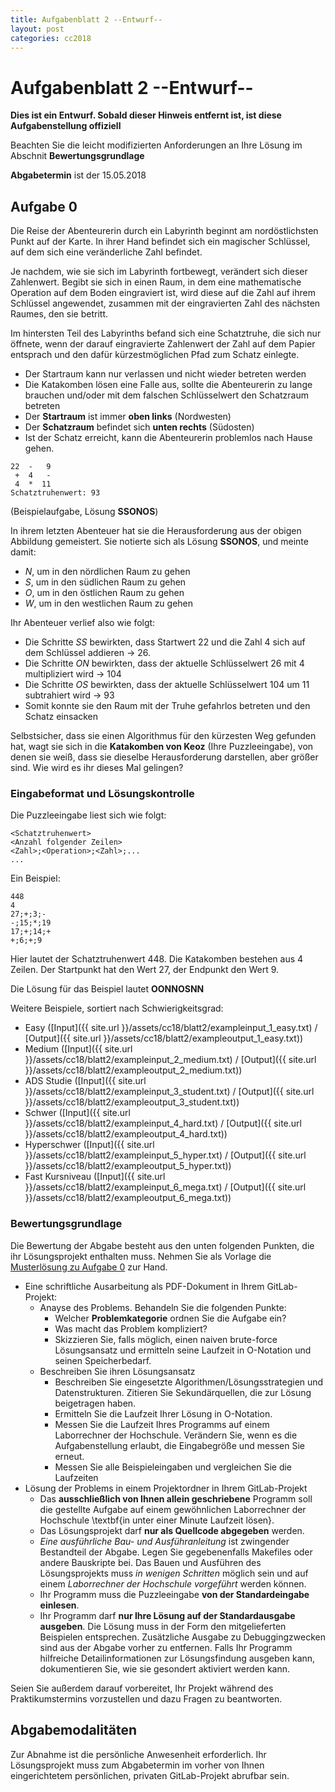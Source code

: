 ```yaml
---
title: Aufgabenblatt 2 --Entwurf--
layout: post
categories: cc2018
---
```


# Aufgabenblatt 2 **--Entwurf--**

**Dies ist ein Entwurf. Sobald dieser Hinweis entfernt ist, ist diese Aufgabenstellung offiziell**

Beachten Sie die leicht modifizierten Anforderungen an Ihre Lösung im Abschnit **Bewertungsgrundlage** 

**Abgabetermin** ist der 15.05.2018

## Aufgabe 0

Die Reise der Abenteurerin durch ein Labyrinth beginnt am nordöstlichsten 
Punkt auf der Karte.  In ihrer Hand befindet sich ein magischer Schlüssel, 
auf dem sich eine veränderliche Zahl befindet.

Je nachdem, wie sie sich im Labyrinth fortbewegt, verändert sich dieser 
Zahlenwert. Begibt sie sich in einen Raum, in dem eine mathematische 
Operation auf dem Boden eingraviert ist, wird diese auf die Zahl auf 
ihrem Schlüssel angewendet, zusammen mit der eingravierten Zahl des 
nächsten Raumes, den sie betritt.

Im hintersten Teil des Labyrinths befand sich eine Schatztruhe, die sich 
nur öffnete, wenn der darauf eingravierte Zahlenwert der Zahl auf dem Papier 
entsprach und den dafür kürzestmöglichen Pfad zum Schatz einlegte. 

* Der Startraum kann nur verlassen und nicht wieder betreten werden
* Die Katakomben lösen eine Falle aus, sollte die Abenteurerin zu lange brauchen
und/oder mit dem falschen Schlüsselwert den Schatzraum betreten 
* Der **Startraum** ist immer **oben links** (Nordwesten)
* Der **Schatzraum** befindet sich **unten rechts** (Südosten)
* Ist der Schatz erreicht, kann die Abenteurerin problemlos nach Hause gehen.

```
22  -   9
 +  4   -
 4  *  11
Schatztruhenwert: 93
```
(Beispielaufgabe, Lösung **SSONOS**)


In ihrem letzten Abenteuer hat sie die Herausforderung aus der obigen Abbildung 
gemeistert. Sie notierte sich als Lösung **SSONOS**, und meinte damit:

* *N*, um in den nördlichen Raum zu gehen
* *S*, um in den südlichen Raum zu gehen
* *O*, um in den östlichen Raum zu gehen
* *W*, um in den westlichen Raum zu gehen

Ihr Abenteuer verlief also wie folgt:

* Die Schritte *SS* bewirkten, dass Startwert 22 und die Zahl 4 sich auf dem Schlüssel addieren -> 26.
* Die Schritte *ON* bewirkten, dass der aktuelle Schlüsselwert 26 mit 4 multipliziert wird -> 104
* Die Schritte *OS* bewirkten, dass der aktuelle Schlüsselwert 104 um 11 subtrahiert wird -> 93
* Somit konnte sie den Raum mit der Truhe gefahrlos betreten und den Schatz einsacken 

Selbstsicher, dass sie einen Algorithmus für den kürzesten Weg gefunden hat, 
wagt sie sich in die **Katakomben von Keoz** (Ihre Puzzleeingabe), von denen sie weiß, 
dass sie dieselbe Herausforderung darstellen, aber größer sind. Wie wird es ihr dieses Mal gelingen? 

### Eingabeformat und Lösungskontrolle
Die Puzzleeingabe liest sich wie folgt:

```
<Schatztruhenwert>
<Anzahl folgender Zeilen>
<Zahl>;<Operation>;<Zahl>;...
...
```
Ein Beispiel:
```
448
4
27;+;3;-
-;15;*;19
17;+;14;+
+;6;+;9
```
Hier lautet der Schatztruhenwert 448. Die Katakomben bestehen aus 4 Zeilen.
Der Startpunkt hat den Wert 27, der Endpunkt den Wert 9.

Die Lösung für das Beispiel lautet **OONNOSNN**

Weitere Beispiele, sortiert nach Schwierigkeitsgrad:

* Easy ([Input]({{ site.url }}/assets/cc18/blatt2/exampleinput_1_easy.txt) / [Output]({{ site.url }}/assets/cc18/blatt2/exampleoutput_1_easy.txt))
* Medium ([Input]({{ site.url }}/assets/cc18/blatt2/exampleinput_2_medium.txt) / [Output]({{ site.url }}/assets/cc18/blatt2/exampleoutput_2_medium.txt))
* ADS Studie ([Input]({{ site.url }}/assets/cc18/blatt2/exampleinput_3_student.txt) / [Output]({{ site.url }}/assets/cc18/blatt2/exampleoutput_3_student.txt))
* Schwer ([Input]({{ site.url }}/assets/cc18/blatt2/exampleinput_4_hard.txt) / [Output]({{ site.url }}/assets/cc18/blatt2/exampleoutput_4_hard.txt))
* Hyperschwer ([Input]({{ site.url }}/assets/cc18/blatt2/exampleinput_5_hyper.txt) / [Output]({{ site.url }}/assets/cc18/blatt2/exampleoutput_5_hyper.txt))
* Fast Kursniveau ([Input]({{ site.url }}/assets/cc18/blatt2/exampleinput_6_mega.txt) / [Output]({{ site.url }}/assets/cc18/blatt2/exampleoutput_6_mega.txt))



### Bewertungsgrundlage
Die Bewertung der Abgabe besteht aus den unten folgenden Punkten, die ihr Lösungsprojekt enthalten muss.
Nehmen Sie als Vorlage die [Musterlösung zu Aufgabe 0](2018-04-13-cc18-aufgabe0-loesung.md) zur Hand.

* Eine schriftliche Ausarbeitung als PDF-Dokument in Ihrem GitLab-Projekt:
  * Anayse des Problems. Behandeln Sie die folgenden Punkte:
    * Welcher **Problemkategorie** ordnen Sie die Aufgabe ein?
    * Was macht das Problem kompliziert?
    * Skizzieren Sie, falls möglich, einen naiven brute-force Lösungsansatz und 
      ermitteln seine Laufzeit in O-Notation und seinen Speicherbedarf.
  * Beschreiben Sie ihren Lösungsansatz
    * Beschreiben Sie eingesetzte Algorithmen/Lösungsstrategien und Datenstrukturen. 
      Zitieren Sie Sekundärquellen, die zur Lösung beigetragen haben.
    * Ermitteln Sie die Laufzeit Ihrer Lösung in O-Notation.
    * Messen Sie die Laufzeit Ihres Programms auf einem Laborrechner der Hochschule. 
      Verändern Sie, wenn es die Aufgabenstellung erlaubt, die Eingabegröße und
      messen Sie erneut.
    * Messen Sie alle Beispieleingaben und vergleichen Sie die Laufzeiten
* Lösung der Problems in einem Projektordner in Ihrem GitLab-Projekt
  * Das **ausschließlich von Ihnen allein geschriebene** Programm soll die gestellte Aufgabe auf einem gewöhnlichen Laborrechner der Hochschule \textbf{in unter einer Minute Laufzeit lösen}.
  * Das Lösungsprojekt darf **nur als Quellcode abgegeben** werden. 
  * *Eine ausführliche Bau- und Ausführanleitung* ist zwingender Bestandteil der Abgabe. 
     Legen Sie gegebenenfalls Makefiles oder andere Bauskripte bei. Das Bauen und 
     Ausführen des Lösungsprojekts muss *in wenigen Schritten* möglich sein und 
     auf einem *Laborrechner der Hochschule vorgeführt* werden können.
  * Ihr Programm muss die Puzzleeingabe **von der Standardeingabe einlesen**.
  * Ihr Programm darf **nur Ihre Lösung auf der Standardausgabe ausgeben**. Die Lösung muss in der Form den mitgelieferten 
    Beispielen entsprechen.
    Zusätzliche Ausgabe zu Debuggingzwecken 
    sind aus der Abgabe vorher zu entfernen. Falls Ihr Programm hilfreiche Detailinformationen
    zur Lösungsfindung ausgeben kann, dokumentieren Sie, wie sie gesondert aktiviert werden kann.

Seien Sie außerdem darauf vorbereitet, Ihr Projekt während des Praktikumstermins vorzustellen und dazu Fragen zu beantworten.

## Abgabemodalitäten

Zur Abnahme ist die persönliche Anwesenheit erforderlich. Ihr Lösungsprojekt muss 
zum Abgabetermin im vorher von Ihnen eingerichtetem persönlichen, privaten 
GitLab-Projekt abrufbar sein.

